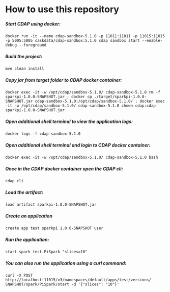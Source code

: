 # How to use this repository

##### Start CDAP using docker:
    docker run -it --name cdap-sandbox-5.1.0 -p 11011:11011 -p 11015:11015 -p 5005:5005 caskdata/cdap-sandbox:5.1.0 cdap sandbox start --enable-debug --foreground
##### Build the project:
    mvn clean install
##### Copy jar from target folder to CDAP docker container:
    docker exec -it -w /opt/cdap/sandbox-5.1.0/ cdap-sandbox-5.1.0 rm -f sparkpi-1.0.0-SNAPSHOT.jar ; docker cp ./target/sparkpi-1.0.0-SNAPSHOT.jar cdap-sandbox-5.1.0:/opt/cdap/sandbox-5.1.0/ ; docker exec -it -w /opt/cdap/sandbox-5.1.0/ cdap-sandbox-5.1.0 chown cdap:cdap sparkpi-1.0.0-SNAPSHOT.jar
##### Open additional shell terminal to view the application logs:
    docker logs -f cdap-sandbox-5.1.0
##### Open additional shell terminal and login to CDAP docker container:
    docker exec -it -w /opt/cdap/sandbox-5.1.0/ cdap-sandbox-5.1.0 bash
##### Once in the CDAP docker container open the CDAP cli:
    cdap cli
##### Load the artifact:
    load artifact sparkpi-1.0.0-SNAPSHOT.jar
##### Create an application
    create app test sparkpi 1.0.0-SNAPSHOT user
##### Run the application:
    start spark test.PiSpark "slices=10"
##### You can also run the application using a curl command:
    curl -X POST http://localhost:11015/v3/namespaces/default/apps/test/versions/-SNAPSHOT/spark/PiSpark/start -d '{"slices": "10"}'

